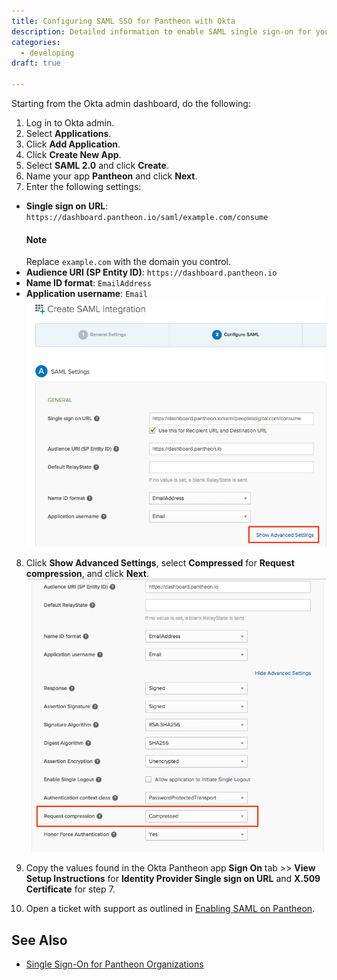 ```yaml
---
title: Configuring SAML SSO for Pantheon with Okta
description: Detailed information to enable SAML single sign-on for your organization with Okta.
categories:
  - developing
draft: true

---
```

Starting from the Okta admin dashboard, do the following:

1. Log in to Okta admin.
2. Select **Applications**.
3. Click **Add Application**.
4. Click **Create New App**.
5. Select **SAML 2.0** and click **Create**.
6. Name your app **Pantheon** and click **Next**.
7. Enter the following settings:

- **Single sign on URL**:   `https://dashboard.pantheon.io/saml/example.com/consume`  
    <div class="alert alert-info" role="alert">
    <h4>Note</h4>
    Replace <code>example.com</code> with the domain you control.</div>
- **Audience URI (SP Entity ID)**: `https://dashboard.pantheon.io`
- **Name ID format**: `EmailAddress`
- **Application username**: `Email`
  ![Okta settings](/source/assets/images/okta-4.png)
8.  Click **Show Advanced Settings**, select **Compressed** for **Request compression**, and click **Next**.
 ![Okta settings](/source/assets/images/okta-5.png)

9. Copy the values found in the Okta Pantheon app **Sign On** tab >> **View Setup Instructions** for **Identity Provider Single sign on URL** and **X.509 Certificate** for step 7.

10. Open a ticket with support as outlined in [Enabling SAML on Pantheon](/docs/sso/#enable-saml-on-pantheon).

## See Also
* [Single Sign-On for Pantheon Organizations](/docs/sso/)
